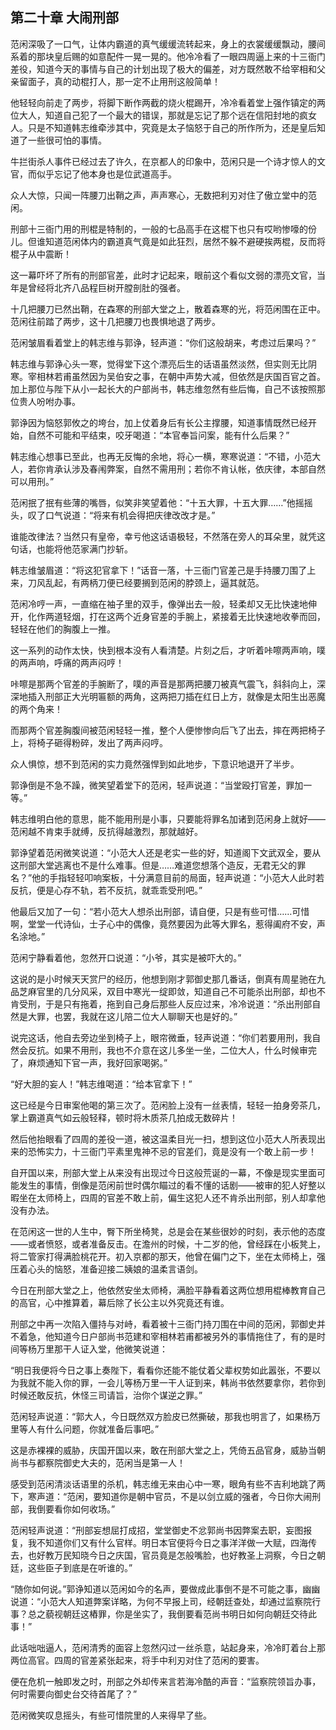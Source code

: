 ## 第二十章 **大闹刑部**

范闲深吸了一口气，让体内霸道的真气缓缓流转起来，身上的衣裳缓缓飘动，腰间系着的那块皇后赐的如意配件一晃一晃的。他冷冷看了一眼四周逼上来的十三衙门差役，知道今天的事情与自己的计划出现了极大的偏差，对方既然敢不给宰相和父亲留面子，真的动棍打人，那一定不止用刑这般简单！

他轻轻向前走了两步，将脚下断作两截的烧火棍踢开，冷冷看着堂上强作镇定的两位大人，知道自己犯了一个最大的错误，那就是忘记了那个远在信阳封地的疯女人。只是不知道韩志维牵涉其中，究竟是太子恼怒于自己的所作所为，还是皇后知道了一些很可怕的事情。

牛拦街杀人事件已经过去了许久，在京都人的印象中，范闲只是一个诗才惊人的文官，而似乎忘记了他本身也是位武道高手。

众人大惊，只闻一阵腰刀出鞘之声，声声寒心，无数把利刃对住了傲立堂中的范闲。

刑部十三衙门用的刑棍是特制的，一般的七品高手在这棍下也只有哎哟惨嚎的份儿。但谁知道范闲体内的霸道真气竟是如此狂烈，居然不躲不避硬挨两棍，反而将棍子从中震断！

这一幕吓坏了所有的刑部官差，此时才记起来，眼前这个看似文弱的漂亮文官，当年是曾经将北齐八品程巨树开膛剖肚的强者。

十几把腰刀已然出鞘，在森寒的刑部大堂之上，散着森寒的光，将范闲围在正中。范闲往前踏了两步，这十几把腰刀也畏惧地退了两步。

范闲皱眉看着堂上的韩志维与郭诤，轻声道：“你们这般胡来，考虑过后果吗？”

韩志维与郭诤心头一寒，觉得堂下这个漂亮后生的话语虽然淡然，但实则无比阴寒。宰相林若甫虽然因为吴伯安之事，在朝中声势大减，但依然是庆国百官之首。加上那位与陛下从小一起长大的户部尚书，韩志维忽然有些后悔，自己不该按照那位贵人吩咐办事。

郭诤因为恼怒郭攸之的垮台，加上仗着身后有长公主撑腰，知道事情既然已经开始，自然不可能和平结束，咬牙喝道：“本官奉旨问案，能有什么后果？”

韩志维心想事已至此，也再无反悔的余地，将心一横，寒寒说道：“不错，小范大人，若你肯承认涉及春闱弊案，自然不需用刑；若你不肯认帐，依庆律，本部自然可以用刑。”

范闲抿了抿有些薄的嘴唇，似笑非笑望着他：“十五大罪，十五大罪……”他摇摇头，叹了口气说道：“将来有机会得把庆律改改才是。”

谁能改律法？当然只有皇帝，幸亏他这话语极轻，不然落在旁人的耳朵里，就凭这句话，也能将他范家满门抄斩。

韩志维皱眉道：“将这犯官拿下！”话音一落，十三衙门官差己是手持腰刀围了上来，刀风乱起，有两柄刀便已经要搁到范闲的脖颈上，逼其就范。

范闲冷哼一声，一直缩在袖子里的双手，像弹出去一般，轻柔却又无比快速地伸开，化作两道轻烟，打在这两个近身官差的手腕上，紧接着无比快速地收拳而回，轻轻在他们的胸腹上一推。

这一系列的动作太快，快到根本没有人看清楚。片刻之后，才听着咔嚓两声响，噗的两声响，呼痛的两声闷哼！

咔嚓是那两个官差的手腕断了，噗的声音是那两把腰刀被真气震飞，斜斜向上，深深地插入刑部正大光明匾额的两角，这两把刀插在红日上方，就像是太阳生出恶魔的两个角来！

而那两个官差胸腹间被范闲轻轻一推，整个人便惨惨向后飞了出去，摔在两把椅子上，将椅子砸得粉碎，发出了两声闷哼。

众人惧惊，想不到范闲的实力竟然强悍到如此地步，下意识地退开了半步。

郭诤倒是不急不躁，微笑望着堂下的范闲，轻声说道：“当堂殴打官差，罪加一等。”

韩志维明白他的意思，能不能用刑是小事，只要能将罪名加诸到范闲身上就好——范闲越不肯束手就缚，反抗得越激烈，那就越好。

郭诤望着范闲微笑说道：“小范大人还是老实一些的好，知道阁下文武双全，要从这刑部大堂逃离也不是什么难事。但是……难道您想落个造反，无君无父的罪名？”他的手指轻轻叩响案板，十分满意目前的局面，轻声说道：“小范大人此时若反抗，便是心存不轨，若不反抗，就乖乖受刑吧。”

他最后又加了一句：“若小范大人想杀出刑部，请自便，只是有些可惜……可惜啊，堂堂一代诗仙，士子心中的偶像，竟然要因为此等大罪名，惹得阖府不安，声名涂地。”

范闲宁静看着他，忽然开口说道：“小爷，其实是被吓大的。”

这说的是小时候天天赏尸的经历，他想到刚才郭御史那几番话，倒真有周星驰在九品芝麻官里的几分风采，双目中寒光一绽即敛，知道自己不可能杀出刑部，却也不肯受刑，于是只有拖着，拖到自己身后那些人反应过来，冷冷说道：“杀出刑部自然是大罪，也罢，我就在这儿陪二位大人聊聊天也是好的。”

说完这话，他自去旁边坐到椅子上，眼帘微垂，轻声说道：“你们若要用刑，我自然会反抗。如果不用刑，我也不介意在这儿多坐一坐，二位大人，什么时候审完了，麻烦通知下官一声，我好回家喝粥。”

“好大胆的妄人！”韩志维喝道：“给本官拿下！”

这已经是今日审案他喝的第三次了。范闲脸上没有一丝表情，轻轻一拍身旁茶几，掌上霸道真气如云般轻释，顿时将木质茶几拍成无数碎片！

然后他抬眼看了四周的差役一道，被这温柔目光一扫，想到这位小范大人所表现出来的恐怖实力，十三衙门平素里鬼神不忌的官差们，竟是没有一个敢上前一步！

自开国以来，刑部大堂上从来没有出现过今日这般荒诞的一幕，不像是现实里面可能发生的事情，倒像是范闲前世时偶尔瞄过的看不懂的话剧——被审的犯人好整以暇坐在太师椅上，四周的官差不敢上前，偏生这犯人还不肯杀出刑部，别人却拿他没有办法。

在范闲这一世的人生中，臀下所坐椅凳，总是会在某些很妙的时刻，表示他的态度——或者愤怒，或者准备反击。在澹州的时候，十二岁的他，曾经踩在小板凳上，将二管家打得满脸桃花开。初入京都的那天，他曾在偏门之下，坐在太师椅上，强压着心头的恼怒，准备迎接二姨娘的温柔言语剑。

今日在刑部大堂之上，他依然安坐太师椅，满脸平静看着这两位想用棍棒教育自己的高官，心中推算着，幕后除了长公主以外究竟还有谁。

刑部之中再一次陷入僵持与对峙，看着被十三衙门持刀围在中间的范闲，郭御史并不着急，他知道今日户部尚书范建和宰相林若甫都被另外的事情拖住了，有的是时间等杨万里那干人证入堂，他微笑说道：

“明日我便将今日之事上奏陛下，看看你还能不能仗着父辈权势如此嚣张，不要以为我就不能入你的罪，一会儿等杨万里一干人证到来，韩尚书依然要拿你，若你到时候还敢反抗，休怪三司请旨，治你个谋逆之罪。”

范闲轻声说道：“郭大人，今日既然双方脸皮已然撕破，那我也明言了，如果杨万里等人有什么问题，你就准备后事吧。”

这是赤裸裸的威胁，庆国开国以来，敢在刑部大堂之上，凭倚五品官身，威胁当朝尚书与都察院御史大夫的，范闲当是第一人！

感受到范闲清淡话语里的杀机，韩志维无来由心中一寒，眼角有些不吉利地跳了两下，寒声道：“范闲，要知道你是朝中官员，不是以剑立威的强者，今日你大闹刑部，我倒要看你如何收场。”

范闲轻声说道：“刑部妄想屈打成招，堂堂御史不忿郭尚书因弊案去职，妄图报复，我不知道你们又有什么官样。明日本官便将今日之事洋洋做一大赋，四海传去，也好教万民知晓今日之庆国，官员竟是怎般嘴脸，也好教圣上洞察，今日之朝廷，这些臣子到底是在听谁的。”

“随你如何说。”郭诤知道以范闲如今的名声，要做成此事倒不是不可能之事，幽幽说道：“小范大人知道弊案详略，为何不早报上司，经朝廷查处，却通过监察院行事？总之藐视朝廷这樁罪，你是坐实了，我倒要看范尚书明日如何向朝廷交待此事！”

此话咄咄逼人，范闲清秀的面容上忽然闪过一丝杀意，站起身来，冷冷盯着台上那两位高官。四周的官差紧张起来，将手中利刃对住了范闲的要害。

便在危机一触即发之时，刑部之外却传来言若海冷酷的声音：“监察院领旨办事，何时需要向御史台交待首尾了？”

范闲微笑叹息摇头，有些可惜院里的人来得早了些。

